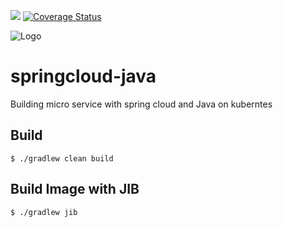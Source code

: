![](https://github.com/clustercamp/springcloud-java/workflows/build/badge.svg)
[![Coverage Status](https://coveralls.io/repos/github/clustercamp/springcloud-java/badge.svg?branch=master)](https://coveralls.io/github/clustercamp/springcloud-java?branch=master)

![Logo](https://repository-images.githubusercontent.com/177172824/907da800-f91e-11e9-8a13-415ff32e13cd)

# springcloud-java
Building micro service with spring cloud and Java on kuberntes


## Build 
```shell script
$ ./gradlew clean build
```

## Build Image with JIB
```shell script
$ ./gradlew jib 
``` 